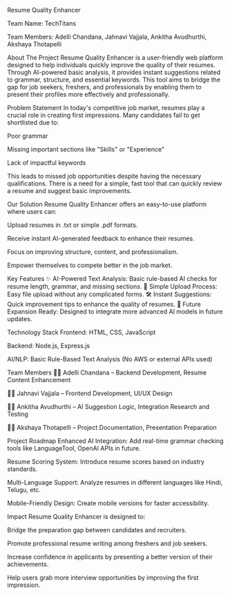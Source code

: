 Resume Quality Enhancer

Team Name: TechTitans

Team Members: Adelli Chandana, Jahnavi Vajjala, Ankitha Avudhurthi, Akshaya Thotapelli

About The Project
Resume Quality Enhancer is a user-friendly web platform designed to help individuals quickly improve the quality of their resumes.
Through AI-powered basic analysis, it provides instant suggestions related to grammar, structure, and essential keywords.
This tool aims to bridge the gap for job seekers, freshers, and professionals by enabling them to present their profiles more effectively and professionally.

Problem Statement
In today's competitive job market, resumes play a crucial role in creating first impressions.
Many candidates fail to get shortlisted due to:

Poor grammar

Missing important sections like "Skills" or "Experience"

Lack of impactful keywords

This leads to missed job opportunities despite having the necessary qualifications.
There is a need for a simple, fast tool that can quickly review a resume and suggest basic improvements.

Our Solution
Resume Quality Enhancer offers an easy-to-use platform where users can:

Upload resumes in .txt or simple .pdf formats.

Receive instant AI-generated feedback to enhance their resumes.

Focus on improving structure, content, and professionalism.

Empower themselves to compete better in the job market.

Key Features
✨ AI-Powered Text Analysis: Basic rule-based AI checks for resume length, grammar, and missing sections.
📂 Simple Upload Process: Easy file upload without any complicated forms.
🛠 Instant Suggestions: Quick improvement tips to enhance the quality of resumes.
🔮 Future Expansion Ready: Designed to integrate more advanced AI models in future updates.

Technology Stack
Frontend: HTML, CSS, JavaScript

Backend: Node.js, Express.js

AI/NLP: Basic Rule-Based Text Analysis (No AWS or external APIs used)

Team Members
👩‍💻 Adelli Chandana – Backend Development, Resume Content Enhancement

👩‍💻 Jahnavi Vajjala – Frontend Development, UI/UX Design

👩‍💻 Ankitha Avudhurthi – AI Suggestion Logic, Integration Research and Testing

👩‍💻 Akshaya Thotapelli – Project Documentation, Presentation Preparation

Project Roadmap
Enhanced AI Integration: Add real-time grammar checking tools like LanguageTool, OpenAI APIs in future.

Resume Scoring System: Introduce resume scores based on industry standards.

Multi-Language Support: Analyze resumes in different languages like Hindi, Telugu, etc.

Mobile-Friendly Design: Create mobile versions for faster accessibility.

Impact
Resume Quality Enhancer is designed to:

Bridge the preparation gap between candidates and recruiters.

Promote professional resume writing among freshers and job seekers.

Increase confidence in applicants by presenting a better version of their achievements.

Help users grab more interview opportunities by improving the first impression.



